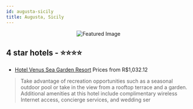 ```yaml
---
id: augusta-sicily
title: Augusta, Sicily
---
```


<center><img src="https://i.travelapi.com/hotels/2000000/1140000/1135700/1135613/15382f6d_z.jpg" alt="Featured Image" /></center>


##  4 star hotels - ⭐️⭐️⭐️⭐️

-    [Hotel Venus Sea Garden Resort](https://us.hurb.com/hotels/augusta/hotel-venus-sea-garden-resort-JNP-JP054685?cmp=18055) Prices from R$1,032.12
   > Take advantage of recreation opportunities such as a seasonal outdoor pool or take in the view from a rooftop terrace and a garden. Additional amenities at this hotel include complimentary wireless Internet access, concierge services, and wedding ser
